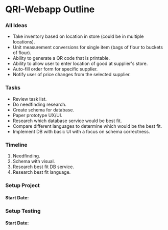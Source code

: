 # QRI-Webapp Outline

### All Ideas

- Take inventory based on location in store (could be in multiple locations).
- Unit measurement conversions for single item (bags of flour to buckets of flour).
- Ability to generate a QR code that is printable.
- Ability to allow user to enter location of good at supplier's store.
- Auto-fill order form for specific supplier.
- Notify user of price changes from the selected supplier.

### Tasks

- Review task list.
- Do needfinding research.
- Create schema for database.
- Paper prototype UX/UI.
- Research which database service would be best fit.
- Compare different languages to determine which would be the best fit.
- Implement DB with basic UI with a focus on schema correctness.

### Timeline

1. Needfinding.
2. Schema with visual.
3. Research best fit DB service.
4. Research best fit language.

### Setup Project

#### Start Date:

### Setup Testing

#### Start Date:
